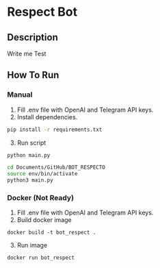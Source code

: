 # Respect Bot
## Description
Write me
Test

## How To Run
### Manual
1. Fill .env file with OpenAI and Telegram API keys.
2. Install dependencies.
```bash
pip install -r requirements.txt
```
3. Run script
```bash
python main.py
```
```bash
cd Documents/GitHub/BOT_RESPECTO
source env/bin/activate
python3 main.py
```
### Docker (Not Ready)
1. Fill .env file with OpenAI and Telegram API keys.
2. Build docker image
```
docker build -t bot_respect .
```
3. Run image
```
docker run bot_respect
```

